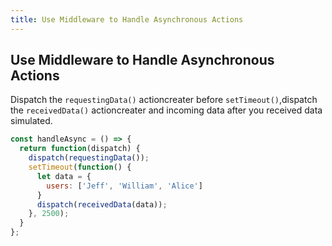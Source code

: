 ```yaml
---
title: Use Middleware to Handle Asynchronous Actions
---
```

## Use Middleware to Handle Asynchronous Actions

Dispatch the `requestingData()` actioncreater before `setTimeout()`,dispatch the `receivedData()` actioncreater and incoming data after you received data simulated.
  
```react.js
const handleAsync = () => {
  return function(dispatch) {
    dispatch(requestingData());
    setTimeout(function() {
      let data = {
        users: ['Jeff', 'William', 'Alice']
      }
      dispatch(receivedData(data));
    }, 2500);
  }
};
```


<!-- The article goes here, in GitHub-flavored Markdown. Feel free to add YouTube videos, images, and CodePen/JSBin embeds  -->
